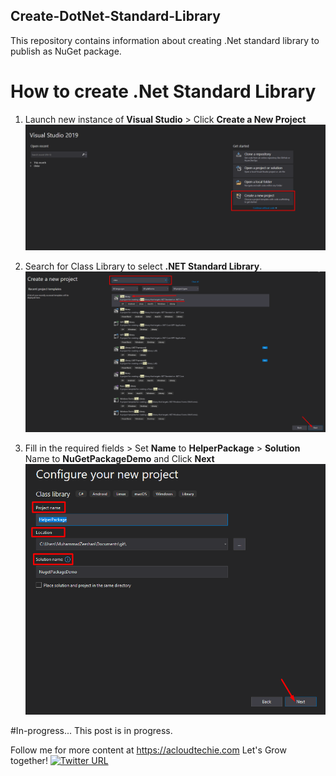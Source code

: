 ## Create-DotNet-Standard-Library
This repository contains information about creating .Net standard library to publish as NuGet package.


# How to create .Net Standard Library


1. Launch new instance of __Visual Studio__ > Click __Create a New Project__
![](images/create-new-proj.png)


2. Search for Class Library to select **.NET Standard Library**.
![](images/dotnet-standard-library.png)


3. Fill in the required fields > Set **Name** to **HelperPackage** > **Solution** Name to **NuGetPackageDemo** and Click **Next**
![](images/configure-new-project.png)


#In-progress...
This post is in progress.

Follow me for more content at https://acloudtechie.com
Let's Grow together! [![Twitter URL](https://img.shields.io/twitter/url/https/twitter.com/bukotsunikki.svg?style=social&label=Follow%20%40zeeshanmcp12)](https://twitter.com/zeeshanmcp12)